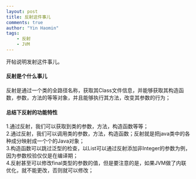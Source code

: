 ```yaml
---
layout: post
title: 反射这件事儿
comments: true
author: "Yin Haomin"
tags:
    - 反射
    - JVM
---
```


开帖说明发射这件事儿。<br>
#### 反射是个什么事儿<br>
反射是通过一个类的全路径名称，获取其Class文件信息，并能够获取其构造函数，参数，方法的等等对象，并且能够执行其方法，改变其参数的行为；<br>
#### 总结下反射的功能特性<br>
1.通过反射，我们可以获取到类的参数，方法，构造函数等等；<br>
2.通过反射，我们可以调用类的参数，方法，构造函数；反射就是把java类中的各种成分映射成一个个的Java对象；<br>
3.构造函数可以跳过泛型的检查，以List<Integer>可以通过反射添加非Integer的参数为例，因为参数校验仅仅是在编译期；<br>
4.反射甚至可以修改final类型的参数的值，但是要注意的是，如果JVM做了内联优化，就不能更改，否则就可以修改；<br>
